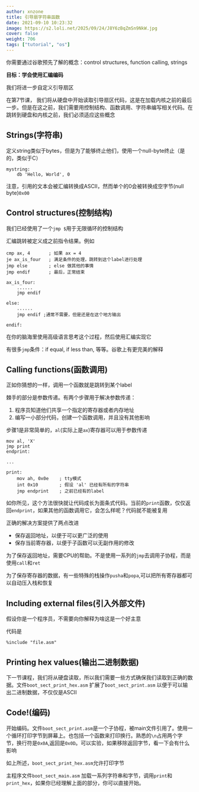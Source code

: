 ```yaml
---
author: xnzone 
title: 引导扇字符串函数
date: 2021-09-10 10:23:32
image: https://s2.loli.net/2025/09/24/J8Y6zBqZmSn9NkW.jpg
cover: false
weight: 706
tags: ["tutorial", "os"]
---
```


你需要通过谷歌预先了解的概念：control structures, function calling, strings

**目标：学会使用汇编编码**

我们将进一步自定义引导扇区

在第7节课， 我们将从硬盘中开始读取引导扇区代码，这是在加载内核之前的最后一步。但是在这之前，我们需要用控制结构、函数调用、字符串编写相关代码。在跳转到硬盘和内核之前，我们必须适应这些概念

## Strings(字符串)

定义string类似于bytes，但是为了能够终止他们，使用一个null-byte终止（是的，类似于C）

```armasm
mystring:
    db 'Hello, World', 0
```

注意，引用的文本会被汇编转换成ASCII，然而单个的0会被转换成空字节(null byte)`0x00`

## Control structures(控制结构)

我们已经使用了一个`jmp $`用于无限循环的控制结构

汇编跳转被定义成之前指令结果。例如

```armasm
cmp ax, 4       ; 如果 ax = 4
je ax_is_four   ; 满足条件的处理，跳转到这个label进行处理
jmp else        ; else 做其他的事情
jmp endif       ; 最后，正常结束

ax_is_four:
    ......
    jmp endif

else:
    ......
    jmp endif ;通常不需要，但是还是在这个地方输出

endif:
```

在你的脑海里使用高级语言思考这个过程，然后使用汇编实现它

有很多`jmp`条件：if equal, if less than, 等等。谷歌上有更完美的解释

## Calling functions(函数调用)

正如你猜想的一样，调用一个函数就是跳转到某个label

棘手的部分是参数传递。有两个步骤用于解决参数传递：

1. 程序员知道他们共享一个指定的寄存器或者内存地址
2. 编写一小部分代码，创建一个函数调用，并且没有其他影响

步骤1是非常简单的，`al`(实际上是`ax`)寄存器可以用于参数传递

```armasm
mov al, 'X'
jmp print
endprint:

...

print:
    mov ah, 0x0e    ; tty模式
    int 0x10        ; 假设 'al' 已经有所有的字符串
    jmp endprint    ; 之前已经有的label
```

如你所见，这个方法很快就让代码成长为面条式代码。当前的`print`函数，仅仅返回`endprint`，如果其他的函数调用它，会怎么样呢？代码就不能被复用

正确的解决方案提供了两点改进

- 保存返回地址，以便于可以更广泛的使用
- 保存当前寄存器，以便于子函数可以无副作用的修改

为了保存返回地址，需要CPU的帮助。不是使用一系列的`jmp`去调用子协程，而是使用`call`和`ret`

为了保存寄存器的数据，有一些特殊的栈操作`pusha`和`popa`,可以把所有寄存器都可以自动压入栈和恢复

## Including external files(引入外部文件)

假设你是一个程序员，不需要向你解释为啥这是一个好主意

代码是

```armasm
%include "file.asm"
```

## Printing hex values(输出二进制数据)

下一节课程，我们将从硬盘读取，所以我们需要一些方式确保我们读取到正确的数据。文件`boot_sect_print_hex.asm` 扩展了`boot_sect_print.asm` 以便于可以输出二进制数据，不仅仅是ASCII

## Code!(编码)

开始编码。文件`boot_sect_print.asm`是一个子协程，被main文件引用了。使用一个循环打印字节到屏幕上。也包括一个函数来打印换行。熟悉的`\n`占用两个字节，换行符是`0x0A`,返回是`0x0D`。可以实验，如果移除返回字节，看一下会有什么影响

如上所述，`boot_sect_print_hex.asm`允许打印字节

主程序文件`boot_sect_main.asm` 加载一系列字符串和字节，调用`print`和`print_hex`，如果你已经理解上面的部分，你可以直接开始。
